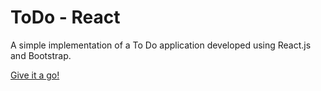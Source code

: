# ToDo - React

A simple implementation of a To Do application developed using React.js and Bootstrap.

[Give it a go!](https://nicolasjr.github.io/todo-react/)